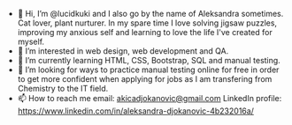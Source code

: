 - 👋 Hi, I’m @lucidkuki and I also go by the name of Aleksandra sometimes. Cat lover, plant nurturer. In my spare time I love solving jigsaw puzzles, improving my anxious self and learning to love the life I've created for myself. 
- 👀 I’m interested in web design, web development and QA.
- 🌱 I’m currently learning HTML, CSS, Bootstrap, SQL and manual testing.
- 💞️ I’m looking for ways to practice manual testing online for free in order to get more confident when applying for jobs as I am transfering from Chemistry to the IT field.
- 📫 How to reach me email: akicadjokanovic@gmail.com LinkedIn profile: https://www.linkedin.com/in/aleksandra-djokanovic-4b232016a/

<!---
lucidkuki/lucidkuki is a ✨ special ✨ repository because its `README.md` (this file) appears on your GitHub profile.
You can click the Preview link to take a look at your changes.
--->
